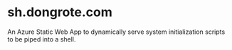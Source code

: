 # sh.dongrote.com
An Azure Static Web App to dynamically serve system initialization scripts to be piped into a shell.
